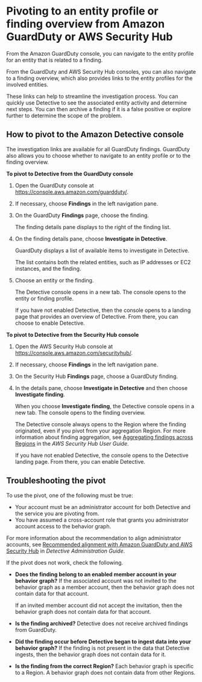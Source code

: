 # Pivoting to an entity profile or finding overview from Amazon GuardDuty or AWS Security Hub<a name="profile-pivot-from-service"></a>

From the Amazon GuardDuty console, you can navigate to the entity profile for an entity that is related to a finding\.

From the GuardDuty and AWS Security Hub consoles, you can also navigate to a finding overview, which also provides links to the entity profiles for the involved entities\.

These links can help to streamline the investigation process\. You can quickly use Detective to see the associated entity activity and determine next steps\. You can then archive a finding if it is a false positive or explore further to determine the scope of the problem\.

## How to pivot to the Amazon Detective console<a name="profile-pivot-how-to"></a>

The investigation links are available for all GuardDuty findings\. GuardDuty also allows you to choose whether to navigate to an entity profile or to the finding overview\.

**To pivot to Detective from the GuardDuty console**

1. Open the GuardDuty console at [https://console\.aws\.amazon\.com/guardduty/](https://console.aws.amazon.com/guardduty/)\.

1. If necessary, choose **Findings** in the left navigation pane\.

1. On the GuardDuty **Findings** page, choose the finding\.

   The finding details pane displays to the right of the finding list\.

1. On the finding details pane, choose **Investigate in Detective**\.

   GuardDuty displays a list of available items to investigate in Detective\.

   The list contains both the related entities, such as IP addresses or EC2 instances, and the finding\.

1. Choose an entity or the finding\.

   The Detective console opens in a new tab\. The console opens to the entity or finding profile\.

   If you have not enabled Detective, then the console opens to a landing page that provides an overview of Detective\. From there, you can choose to enable Detective\.

**To pivot to Detective from the Security Hub console**

1. Open the AWS Security Hub console at [https://console\.aws\.amazon\.com/securityhub/](https://console.aws.amazon.com/securityhub/)\.

1. If necessary, choose **Findings** in the left navigation pane\.

1. On the Security Hub **Findings** page, choose a GuardDuty finding\.

1. In the details pane, choose **Investigate in Detective** and then choose **Investigate finding**\.

   When you choose **Investigate finding**, the Detective console opens in a new tab\. The console opens to the finding overview\.

   The Detective console always opens to the Region where the finding originated, even if you pivot from your aggregation Region\. For more information about finding aggregation, see [Aggregating findings across Regions](https://docs.aws.amazon.com/securityhub/latest/userguide/finding-aggregation.html) in the *AWS Security Hub User Guide*\.

   If you have not enabled Detective, the console opens to the Detective landing page\. From there, you can enable Detective\.

## Troubleshooting the pivot<a name="profile-pivot-troubleshooting"></a>

To use the pivot, one of the following must be true:
+ Your account must be an administrator account for both Detective and the service you are pivoting from\.
+ You have assumed a cross\-account role that grants you administrator account access to the behavior graph\.

For more information about the recommendation to align administrator accounts, see [Recommended alignment with Amazon GuardDuty and AWS Security Hub](https://docs.aws.amazon.com/detective/latest/adminguide/detective-prerequisites.html#recommended-service-alignment) in *Detective Administration Guide*\.

If the pivot does not work, check the following\.
+ **Does the finding belong to an enabled member account in your behavior graph?** If the associated account was not invited to the behavior graph as a member account, then the behavior graph does not contain data for that account\.

  If an invited member account did not accept the invitation, then the behavior graph does not contain data for that account\.
+ **Is the finding archived?** Detective does not receive archived findings from GuardDuty\.
+ **Did the finding occur before Detective began to ingest data into your behavior graph?** If the finding is not present in the data that Detective ingests, then the behavior graph does not contain data for it\.
+ **Is the finding from the correct Region?** Each behavior graph is specific to a Region\. A behavior graph does not contain data from other Regions\.